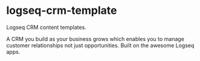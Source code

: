 # logseq-crm-template
Logseq CRM content templates.

A CRM you build as your business grows which enables you to manage customer relationships not just opportunities. Built on the awesome Logseq apps.
